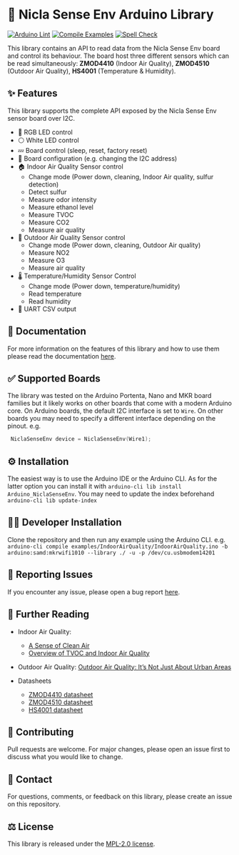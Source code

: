 # 🤖 Nicla Sense Env Arduino Library

[![Arduino Lint](https://github.com/arduino-libraries/Arduino_NiclaSenseEnv/actions/workflows/arduino-lint.yml/badge.svg)](https://github.com/arduino-libraries/Arduino_NiclaSenseEnv/actions/workflows/arduino-lint.yml) [![Compile Examples](https://github.com/arduino-libraries/Arduino_NiclaSenseEnv/actions/workflows/compile-examples.yml/badge.svg)](https://github.com/arduino-libraries/Arduino_NiclaSenseEnv/actions/workflows/compile-examples.yml) [![Spell Check](https://github.com/arduino-libraries/Arduino_NiclaSenseEnv/actions/workflows/spell-check.yml/badge.svg)](https://github.com/arduino-libraries/Arduino_NiclaSenseEnv/actions/workflows/spell-check.yml)

This library contains an API to read data from the Nicla Sense Env board and control its behaviour.  The board host three different sensors which can be read simultaneously: **ZMOD4410** (Indoor Air Quality), **ZMOD4510** (Outdoor Air Quality), **HS4001** (Temperature & Humidity).

## ✨ Features

This library supports the complete API exposed by the Nicla Sense Env sensor board over I2C.

- 🌈 RGB LED control
- ⚪️ White LED control
- 💤 Board control (sleep, reset, factory reset)
- 🔧 Board configuration (e.g. changing the I2C address)
- 🏠 Indoor Air Quality Sensor control
    - Change mode (Power down, cleaning, Indoor Air quality, sulfur detection)
    - Detect sulfur
    - Measure odor intensity
    - Measure ethanol level
    - Measure TVOC
    - Measure CO2
    - Measure air quality
- 🌳 Outdoor Air Quality Sensor control
    - Change mode (Power down, cleaning, Outdoor Air quality)
    - Measure NO2
    - Measure O3
    - Measure air quality
- 🌡 Temperature/Humidity Sensor Control
    - Change mode (Power down, temperature/humidity)
    - Read temperature
    - Read humidity
- 📄 UART CSV output

## 📖 Documentation
For more information on the features of this library and how to use them please read the documentation [here](./docs/).

## ✅ Supported Boards

The library was tested on the Arduino Portenta, Nano and MKR board families but it likely works on other boards that come with a modern Arduino core.
On Arduino boards, the default I2C interface is set to `Wire`. On other boards you may need to specify a different interface depending on the pinout. e.g.

```cpp
 NiclaSenseEnv device = NiclaSenseEnv(Wire1);
```

## ⚙️ Installation

The easiest way is to use the Arduino IDE or the Arduino CLI. As for the latter option you can install it with `arduino-cli lib install Arduino_NiclaSenseEnv`. You may need to update the index beforehand `arduino-cli lib update-index`

## 🧑‍💻 Developer Installation

Clone the repository and then run any example using the Arduino CLI. e.g. `arduino-cli compile examples/IndoorAirQuality/IndoorAirQuality.ino -b arduino:samd:mkrwifi1010 --library ./ -u -p /dev/cu.usbmodem14201`

## 🐛 Reporting Issues

If you encounter any issue, please open a bug report [here](https://github.com/arduino-libraries/Arduino_NiclaSenseEnv/issues). 

## 📕 Further Reading
- Indoor Air Quality: 
    - [A Sense of Clean Air](https://www.renesas.com/us/en/blogs/sense-clean-air)
    - [Overview of TVOC and Indoor Air Quality](https://www.renesas.com/us/en/document/whp/overview-tvoc-and-indoor-air-quality)
- Outdoor Air Quality: [Outdoor Air Quality: It’s Not Just About Urban Areas](https://www.renesas.com/us/en/blogs/outdoor-air-quality-its-not-just-about-urban-areas)
    
- Datasheets
    - [ZMOD4410 datasheet](https://www.renesas.com/us/en/document/dst/zmod4410-datasheet)
    - [ZMOD4510 datasheet](https://www.renesas.com/eu/en/document/dst/zmod4510-datasheet)
    - [HS4001 datasheet](https://www.renesas.com/us/en/document/dst/hs40xx-datasheet?r=1575071)

## 💪 Contributing

Pull requests are welcome. For major changes, please open an issue first to discuss what you would like to change.

## 🤙 Contact

For questions, comments, or feedback on this library, please create an issue on this repository.

## ⚖️ License

This library is released under the [MPL-2.0 license](http://mozilla.org/MPL/2.0/).